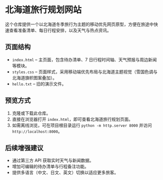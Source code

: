 # 北海道旅行规划网站

这个仓库提供一个以北海道冬季旅行为主题的移动优先网页原型，方便在旅途中快速查看准备清单、每日行程安排，以及天气与热点资讯。

## 页面结构
- `index.html` – 主页面，包含待办清单、7 日行程时间轴、天气预报与周边新闻等模块。
- `styles.css` – 页面样式，采用移动端优先布局与北海道主题视觉（雪国色调与北海道旗帜图案叠加）。
- `hello.txt` – 旧的演示文件。

## 预览方式
1. 克隆或下载此仓库。
2. 直接在浏览器打开 `index.html`，即可查看北海道旅行规划页面。
3. 如需离线浏览，可在项目根目录运行 `python -m http.server 8000` 并访问 `http://localhost:8000`。

## 后续增强建议
- 通过第三方 API 获取实时天气与新闻数据。
- 增加可编辑的待办清单与行程备注功能。
- 提供多语言（中文、日文、英文）切换以适应更多旅客。
